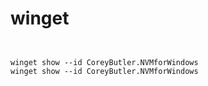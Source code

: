 # winget



```


winget show --id CoreyButler.NVMforWindows
winget show --id CoreyButler.NVMforWindows

```

